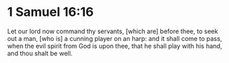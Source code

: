# 1 Samuel 16:16

Let our lord now command thy servants, [which are] before thee, to seek out a man, [who is] a cunning player on an harp: and it shall come to pass, when the evil spirit from God is upon thee, that he shall play with his hand, and thou shalt be well.